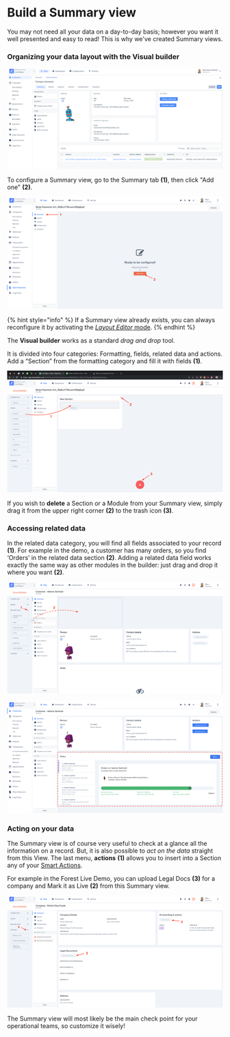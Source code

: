 # Build a Summary view

You may not need all your data on a day-to-day basis; however you want it well presented and easy to read! This is why we've created Summary views.

### Organizing your data layout with the Visual builder&#x20;

![](<../../.gitbook/assets/image (97).png>)

To configure a Summary view, go to the Summary tab **(1)**, then click "Add one" **(2)**.

![](<../../.gitbook/assets/2019-06-28_16.38.36.png>)

{% hint style="info" %}
If a Summary view already exists, you can always reconfigure it by activating the [_Layout Editor_ mode](using-the-layout-editor-mode/).
{% endhint %}

The **Visual builder** works as a standard _drag and drop_ tool.&#x20;

It is divided into four categories: Formatting, fields, related data and actions. Add a “Section” from the formatting category and fill it with fields **(1)**.

![](<../../.gitbook/assets/2019-06-28_16.53.57 (2).png>)

If you wish to **delete** a Section or a Module from your Summary view, simply drag it from the upper right corner **(2)** to the trash icon **(3)**.

### Accessing related data

In the related data category, you will find all fields associated to your record **(1)**. For example in the demo, a customer has many orders, so you find ‘Orders’ in the related data section **(2)**. Adding a related data field works exactly the same way as other modules in the builder: just drag and drop it where you want **(2)**.

![](<../../.gitbook/assets/2019-06-28_17.59.12 (2).png>)

![](<../../.gitbook/assets/2019-06-28_17.43.59.png>)

### Acting on your data

The Summary view is of course very useful to check at a glance all the information on a record. But, it is also possible to _act_ _on the data_ straight from this View. The last menu, **actions** **(1)** allows you to insert into a Section any of your [Smart Actions](../../collections/actions/create-and-manage-smart-actions.md).

For example in the Forest Live Demo, you can upload Legal Docs **(3)** for a company and Mark it as Live **(2)** from this Summary view.

![](<../../.gitbook/assets/2019-06-28_18.15.40.png>)

The Summary view will most likely be the main check point for your operational teams, so customize it wisely!
